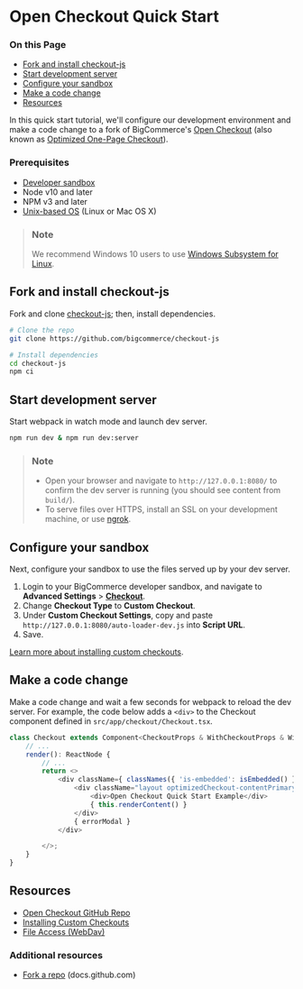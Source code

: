 # Open Checkout Quick Start

<div class="otp" id="no-index">

### On this Page

- [Fork and install checkout-js](#fork-and-install-checkout-js)
- [Start development server](#start-development-server)
- [Configure your sandbox](#configure-your-sandbox)
- [Make a code change](#make-a-code-change)
- [Resources](#resources)

</div>

In this quick start tutorial, we'll configure our development environment and make a code change to a fork of BigCommerce's [Open Checkout](https://github.com/bigcommerce/checkout-js) (also known as [Optimized One-Page Checkout](https://support.bigcommerce.com/s/article/Optimized-Single-Page-Checkout)).

### Prerequisites

- [Developer sandbox](https://www.bigcommerce.com/essentials/free-trial/)
- Node v10 and later
- NPM v3 and later
- [Unix-based OS](https://github.com/bigcommerce/checkout-js#requirements) (Linux or Mac OS X)

<div class="HubBlock--callout">
<div class="CalloutBlock--info">
<div class="HubBlock-content">

> ### Note
>
> We recommend Windows 10 users to use [Windows Subsystem for Linux](https://docs.microsoft.com/en-us/windows/wsl/).

</div>
</div>
</div>

## Fork and install checkout-js

Fork and clone [checkout-js](https://github.com/bigcommerce/checkout-js); then, install dependencies.

```bash
# Clone the repo
git clone https://github.com/bigcommerce/checkout-js

# Install dependencies
cd checkout-js
npm ci
```

## Start development server

Start webpack in watch mode and launch dev server.

```bash
npm run dev & npm run dev:server
```

<div class="HubBlock--callout">
<div class="CalloutBlock--info">
<div class="HubBlock-content">

> ### Note
>
> - Open your browser and navigate to `http://127.0.0.1:8080/` to confirm the dev server is running (you should see content from `build/`).
> - To serve files over HTTPS, install an SSL on your development machine, or use [ngrok](https://ngrok.com/).

</div>
</div>
</div>

## Configure your sandbox

Next, configure your sandbox to use the files served up by your dev server.

1. Login to your BigCommerce developer sandbox, and navigate to **Advanced Settings** > [**Checkout**](https://login.bigcommerce.com/deep-links/manage/settings/checkout).
2. Change **Checkout Type** to **Custom Checkout**.
3. Under **Custom Checkout Settings**, copy and paste `http://127.0.0.1:8080/auto-loader-dev.js` into **Script URL**.
4. Save.

[Learn more about installing custom checkouts](https://developer.bigcommerce.com/stencil-docs/customizing-checkout/installing-custom-checkouts).

## Make a code change

Make a code change and wait a few seconds for webpack to reload the dev server. For example, the code below adds a `<div>` to the Checkout component defined in `src/app/checkout/Checkout.tsx`.

```javascript
class Checkout extends Component<CheckoutProps & WithCheckoutProps & WithLanguageProps, CheckoutState> {
    // ...
    render(): ReactNode {
        // ...
        return <>
            <div className={ classNames({ 'is-embedded': isEmbedded() }) }>
                <div className="layout optimizedCheckout-contentPrimary">
                    <div>Open Checkout Quick Start Example</div>
                    { this.renderContent() }
                </div>
                { errorModal }
            </div>

        </>;
    }
}
```

## Resources

- [Open Checkout GitHub Repo](https://github.com/bigcommerce/checkout-js)
- [Installing Custom Checkouts](https://developer.bigcommerce.com/stencil-docs/customizing-checkout/installing-custom-checkouts)
- [File Access (WebDav)](https://support.bigcommerce.com/s/article/File-Access-WebDAV)

### Additional resources

- [Fork a repo](https://docs.github.com/en/free-pro-team@latest/github/getting-started-with-github/fork-a-repo) (docs.github.com)
